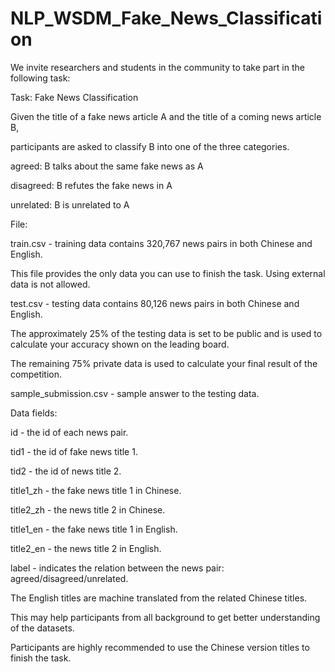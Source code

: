 # NLP_WSDM_Fake_News_Classification
We invite researchers and students in the community to take part in the following task: 

Task: Fake News Classification  


Given the title of a fake news article A and the title of a coming news article B, 

participants are asked to classify B into one of the three categories.  


agreed: B talks about the same fake news as A 

disagreed: B refutes the fake news in A 

unrelated: B is unrelated to A  


File: 

train.csv - training data contains 320,767 news pairs in both Chinese and English. 

This file provides the only data you can use to finish the task. Using external data is not allowed. 

test.csv - testing data contains 80,126 news pairs in both Chinese and English. 

The approximately 25% of the testing data is set to be public and is used to calculate your accuracy shown on the leading board. 

The remaining 75% private data is used to calculate your final result of the competition. 


sample_submission.csv - sample answer to the testing data.  


Data fields: 

id - the id of each news pair. 

tid1 - the id of fake news title 1. 

tid2 - the id of news title 2. 

title1_zh - the fake news title 1 in Chinese. 

title2_zh - the news title 2 in Chinese. 

title1_en - the fake news title 1 in English. 

title2_en - the news title 2 in English. 

label - indicates the relation between the news pair: agreed/disagreed/unrelated.  


The English titles are machine translated from the related Chinese titles. 

This may help participants from all background to get better understanding of the datasets. 

Participants are highly recommended to use the Chinese version titles to finish the task.
